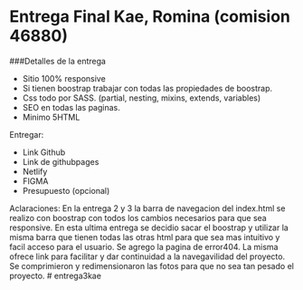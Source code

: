 # Entrega Final Kae, Romina (comision 46880)


###Detalles de la entrega

- Sitio 100% responsive
- Si tienen boostrap trabajar con todas las propiedades de boostrap.
- Css todo por SASS. (partial, nesting, mixins, extends, variables)
- SEO en todas las paginas.
- Minimo 5HTML

Entregar:
- Link Github
- Link de githubpages
- Netlify
- FIGMA
- Presupuesto (opcional)

Aclaraciones:
En la entrega 2 y 3 la barra de navegacion del index.html se realizo con boostrap con todos los cambios 
necesarios para que sea responsive. En esta ultima entrega se decidio sacar el boostrap y utilizar la misma barra que tienen
todas las otras html para que sea mas intuitivo y facil acceso para el usuario.
Se agrego la pagina de error404. La misma ofrece link para facilitar y dar continuidad a la navegavilidad del proyecto.
Se comprimieron y redimensionaron las fotos para que no sea tan pesado el proyecto.
#   e n t r e g a 3 k a e 
 
 
